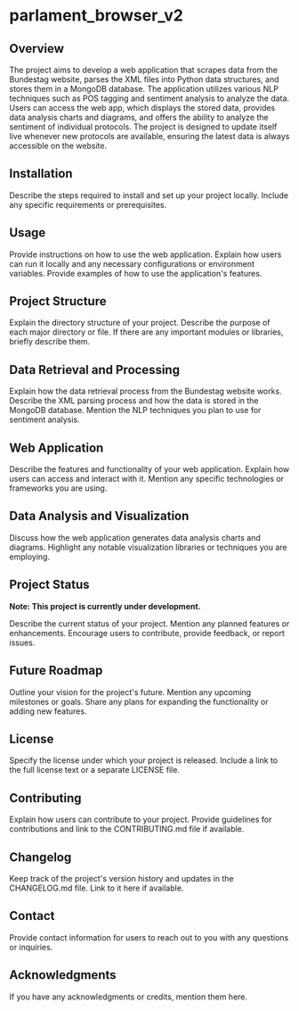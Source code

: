 # parlament_browser_v2

## Overview

The project aims to develop a web application that scrapes data from the Bundestag website, parses the XML files into 
Python data structures, and stores them in a MongoDB database. The application utilizes various NLP techniques such as POS 
tagging and sentiment analysis to analyze the data. Users can access the web app, which displays the stored data, provides data 
analysis charts and diagrams, and offers the ability to analyze the sentiment of individual protocols. The project is designed to 
update itself live whenever new protocols are available, ensuring the latest data is always accessible on the website.

## Installation

Describe the steps required to install and set up your project locally. Include any specific requirements or prerequisites.

## Usage

Provide instructions on how to use the web application. Explain how users can run it locally and any necessary configurations or environment variables. 
Provide examples of how to use the application's features.

## Project Structure

Explain the directory structure of your project. Describe the purpose of each major directory or file. If there are any important modules or libraries, 
briefly describe them.

## Data Retrieval and Processing

Explain how the data retrieval process from the Bundestag website works. Describe the XML parsing process and how the data is stored in the MongoDB database. 
Mention the NLP techniques you plan to use for sentiment analysis.

## Web Application

Describe the features and functionality of your web application. Explain how users can access and interact with it. Mention any specific technologies or frameworks 
you are using.

## Data Analysis and Visualization

Discuss how the web application generates data analysis charts and diagrams. Highlight any notable visualization libraries or techniques you are employing.

## Project Status

**Note: This project is currently under development.**

Describe the current status of your project. Mention any planned features or enhancements. Encourage users to contribute, provide feedback, or report issues.

## Future Roadmap

Outline your vision for the project's future. Mention any upcoming milestones or goals. Share any plans for expanding the functionality or adding new features.

## License

Specify the license under which your project is released. Include a link to the full license text or a separate LICENSE file.

## Contributing

Explain how users can contribute to your project. Provide guidelines for contributions and link to the CONTRIBUTING.md file if available.

## Changelog

Keep track of the project's version history and updates in the CHANGELOG.md file. Link to it here if available.

## Contact

Provide contact information for users to reach out to you with any questions or inquiries.

## Acknowledgments

If you have any acknowledgments or credits, mention them here.



